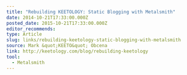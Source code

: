 ```yaml
---
title: "Rebuilding KEETOLOGY: Static Blogging with Metalsmith"
date: 2014-10-21T17:33:00.000Z
posted_date: 2015-10-21T17:33:00.000Z
editor_recommends:
type: Article
slug: links/rebuilding-keetology-static-blogging-with-metalsmith
source: Mark &quot;KEETO&quot; Obcena
link: http://keetology.com/blog/rebuilding-keetology
tool:
  - Metalsmith
---
```





